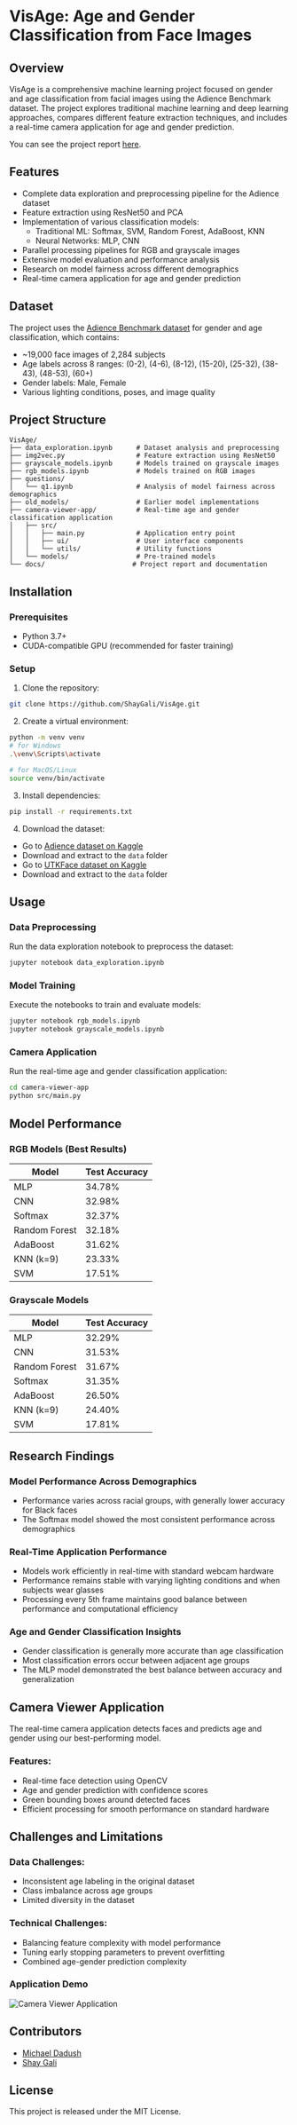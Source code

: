 # VisAge: Age and Gender Classification from Face Images

## Overview
VisAge is a comprehensive machine learning project focused on gender and age classification from facial images using the Adience Benchmark dataset. The project explores traditional machine learning and deep learning approaches, compares different feature extraction techniques, and includes a real-time camera application for age and gender prediction.

You can see the project report [here](docs/submission.pdf).

## Features
- Complete data exploration and preprocessing pipeline for the Adience dataset
- Feature extraction using ResNet50 and PCA
- Implementation of various classification models:
  - Traditional ML: Softmax, SVM, Random Forest, AdaBoost, KNN
  - Neural Networks: MLP, CNN
- Parallel processing pipelines for RGB and grayscale images
- Extensive model evaluation and performance analysis
- Research on model fairness across different demographics
- Real-time camera application for age and gender prediction

## Dataset
The project uses the [Adience Benchmark dataset](https://www.kaggle.com/datasets/ttungl/adience-benchmark-gender-and-age-classification) for gender and age classification, which contains:
- ~19,000 face images of 2,284 subjects
- Age labels across 8 ranges: (0-2), (4-6), (8-12), (15-20), (25-32), (38-43), (48-53), (60+)
- Gender labels: Male, Female
- Various lighting conditions, poses, and image quality

## Project Structure

    VisAge/
    ├── data_exploration.ipynb      # Dataset analysis and preprocessing
    ├── img2vec.py                  # Feature extraction using ResNet50
    ├── grayscale_models.ipynb      # Models trained on grayscale images
    ├── rgb_models.ipynb            # Models trained on RGB images
    ├── questions/
    │   └── q1.ipynb                # Analysis of model fairness across demographics
    ├── old_models/                 # Earlier model implementations
    ├── camera-viewer-app/          # Real-time age and gender classification application
    │   ├── src/
    │   │   ├── main.py             # Application entry point
    │   │   ├── ui/                 # User interface components
    │   │   └── utils/              # Utility functions
    │   └── models/                 # Pre-trained models
    └── docs/                      # Project report and documentation

## Installation

### Prerequisites
- Python 3.7+
- CUDA-compatible GPU (recommended for faster training)

### Setup
1. Clone the repository:

```bash
git clone https://github.com/ShayGali/VisAge.git
```

2. Create a virtual environment:

```bash
python -m venv venv
# for Windows
.\venv\Scripts\activate

# for MacOS/Linux
source venv/bin/activate
```


3. Install dependencies:

```bash
pip install -r requirements.txt
```

4. Download the dataset:
- Go to [Adience dataset on Kaggle](https://www.kaggle.com/datasets/ttungl/adience-benchmark-gender-and-age-classification)
- Download and extract to the `data` folder
- Go to [UTKFace dataset on Kaggle](https://www.kaggle.com/jangedoo/utkface-new)
- Download and extract to the `data` folder


## Usage

### Data Preprocessing
Run the data exploration notebook to preprocess the dataset:

```bash
jupyter notebook data_exploration.ipynb
```

### Model Training
Execute the notebooks to train and evaluate models:

```bash
jupyter notebook rgb_models.ipynb
jupyter notebook grayscale_models.ipynb
```

### Camera Application
Run the real-time age and gender classification application:

```bash
cd camera-viewer-app
python src/main.py
```


## Model Performance

### RGB Models (Best Results)
| Model | Test Accuracy |
|-------|--------------|
| MLP | 34.78% |
| CNN | 32.98% |
| Softmax | 32.37% |
| Random Forest | 32.18% |
| AdaBoost | 31.62% |
| KNN (k=9) | 23.33% |
| SVM | 17.51% |

### Grayscale Models
| Model | Test Accuracy |
|-------|--------------|
| MLP | 32.29% |
| CNN | 31.53% |
| Random Forest | 31.67% |
| Softmax | 31.35% |
| AdaBoost | 26.50% |
| KNN (k=9) | 24.40% |
| SVM | 17.81% |

## Research Findings

### Model Performance Across Demographics
- Performance varies across racial groups, with generally lower accuracy for Black faces
- The Softmax model showed the most consistent performance across demographics

### Real-Time Application Performance
- Models work efficiently in real-time with standard webcam hardware
- Performance remains stable with varying lighting conditions and when subjects wear glasses
- Processing every 5th frame maintains good balance between performance and computational efficiency

### Age and Gender Classification Insights
- Gender classification is generally more accurate than age classification
- Most classification errors occur between adjacent age groups
- The MLP model demonstrated the best balance between accuracy and generalization

## Camera Viewer Application

The real-time camera application detects faces and predicts age and gender using our best-performing model.

### Features:
- Real-time face detection using OpenCV
- Age and gender prediction with confidence scores
- Green bounding boxes around detected faces
- Efficient processing for smooth performance on standard hardware

## Challenges and Limitations

### Data Challenges:
- Inconsistent age labeling in the original dataset
- Class imbalance across age groups
- Limited diversity in the dataset

### Technical Challenges:
- Balancing feature complexity with model performance
- Tuning early stopping parameters to prevent overfitting
- Combined age-gender prediction complexity

###  Application Demo
![Camera Viewer Application](docs/assets/app.jpg)

## Contributors
- [Michael Dadush](https://github.com/michael34666)
- [Shay Gali](https://github.com/shaygali)

## License
This project is released under the MIT License.